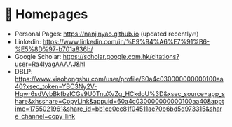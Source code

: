 # 📎 Homepages
- Personal Pages: https://nanjinyao.github.io (updated recently🔥)
- Linkedin: https://www.linkedin.com/in/%E9%94%A6%E7%91%B6-%E5%8D%97-b701a836b/
- Google Scholar: https://scholar.google.com.hk/citations?user=Ra4lyagAAAAJ&hl
- DBLP: https://www.xiaohongshu.com/user/profile/60a4c030000000000100aa40?xsec_token=YBC3Ny2V-Hgwr6sdVybBkfbzICGv9U0TnuXvZq_HCkdoU%3D&xsec_source=app_share&xhsshare=CopyLink&appuid=60a4c030000000000100aa40&apptime=1755021961&share_id=bb1ce0ec81f04511ae70b6bd5d973315&share_channel=copy_link
